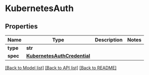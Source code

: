 # KubernetesAuth

## Properties
Name | Type | Description | Notes
------------ | ------------- | ------------- | -------------
**type** | **str** |  | 
**spec** | [**KubernetesAuthCredential**](KubernetesAuthCredential.md) |  | 

[[Back to Model list]](../README.md#documentation-for-models) [[Back to API list]](../README.md#documentation-for-api-endpoints) [[Back to README]](../README.md)

